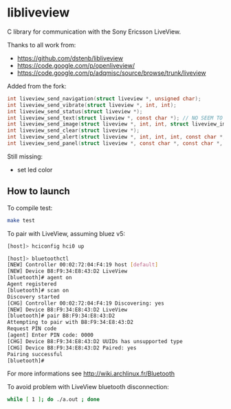 libliveview
===========

C library for communication with the Sony Ericsson LiveView.

Thanks to all work from:
  - https://github.com/dstenb/libliveview
  - https://code.google.com/p/openliveview/
  - https://code.google.com/p/adqmisc/source/browse/trunk/liveview
  
  
Added from the fork:

```c
int liveview_send_navigation(struct liveview *, unsigned char);
int liveview_send_vibrate(struct liveview *, int, int);
int liveview_send_status(struct liveview *);
int liveview_send_text(struct liveview *, const char *); // NO SEEM TO WORK
int liveview_send_image(struct liveview *, int, int, struct liveview_img *); // NO SEEM TO WORK
int liveview_send_clear(struct liveview *);
int liveview_send_alert(struct liveview *, int, int, int, const char *, const char *, const char *, struct liveview_img *);
int liveview_send_panel(struct liveview *, const char *, const char *, struct liveview_img *, uint8_t);
```

Still missing:
  - set led color


How to launch
------

To compile test:
```bash
make test
```

To pair with LiveView, assuming bluez v5:
```bash
[host]> hciconfig hci0 up

[host]> bluetoothctl
[NEW] Controller 00:02:72:04:F4:19 host [default]
[NEW] Device B8:F9:34:E8:43:D2 LiveView
[bluetooth]# agent on
Agent registered
[bluetooth]# scan on
Discovery started       
[CHG] Controller 00:02:72:04:F4:19 Discovering: yes
[NEW] Device B8:F9:34:E8:43:D2 LiveView
[bluetooth]# pair B8:F9:34:E8:43:D2
Attempting to pair with B8:F9:34:E8:43:D2
Request PIN code        
[agent] Enter PIN code: 0000
[CHG] Device B8:F9:34:E8:43:D2 UUIDs has unsupported type
[CHG] Device B8:F9:34:E8:43:D2 Paired: yes
Pairing successful      
[bluetooth]# 
```

For more informations see http://wiki.archlinux.fr/Bluetooth

To avoid problem with LiveView bluetooth disconnection:
```bash
while [ 1 ]; do ./a.out ; done
```
